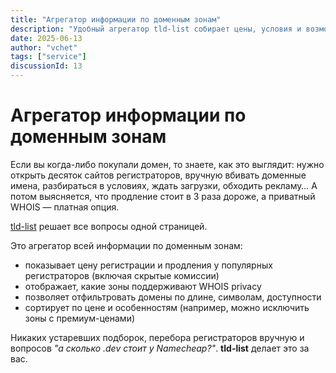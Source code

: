 ```yaml
---
title: "Агрегатор информации по доменным зонам"
description: "Удобный агрегатор tld-list собирает цены, условия и возможности WHOIS privacy по доменным зонам, чтобы легко выбрать лучший регистратор и тариф."
date: 2025-06-13
author: "vchet"
tags: ["service"]
discussionId: 13
---
```


# Агрегатор информации по доменным зонам

Если вы когда-либо покупали домен, то знаете, как это выглядит: нужно открыть десяток сайтов регистраторов, вручную вбивать доменные имена, разбираться в условиях, ждать загрузки, обходить рекламу… А потом выясняется, что продление стоит в 3 раза дороже, а приватный WHOIS — платная опция.

[tld-list](https://tld-list.com) решает все вопросы одной страницей.

Это агрегатор всей информации по доменным зонам:

- показывает цену регистрации и продления у популярных регистраторов (включая скрытые комиссии)
- отображает, какие зоны поддерживают WHOIS privacy
- позволяет отфильтровать домены по длине, символам, доступности
- сортирует по цене и особенностям (например, можно исключить зоны с премиум-ценами)

Никаких устаревших подборок, перебора регистраторов вручную и вопросов *"а сколько .dev стоит у Namecheap?"*. **tld-list** делает это за вас.
